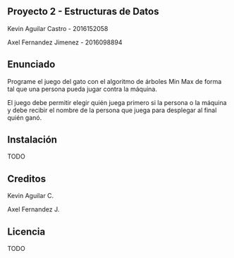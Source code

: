 ## Proyecto 2 - Estructuras de Datos

Kevin Aguilar Castro - 2016152058

Axel Fernandez Jimenez - 2016098894

## Enunciado

Programe el juego del gato con el algoritmo de árboles Min Max de forma tal que una persona
pueda jugar contra la máquina.

El juego debe permitir elegir quién juega primero si la persona o la máquina y debe recibir el
nombre de la persona que juega para desplegar al final quién ganó.

## Instalación

TODO

## Creditos

Kevin Aguilar C.

Axel Fernandez J.

## Licencia

TODO
